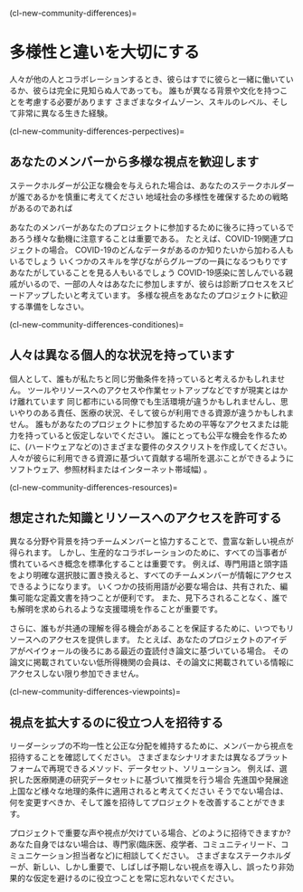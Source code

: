 (cl-new-community-differences)=
# 多様性と違いを大切にする

人々が他の人とコラボレーションするとき、彼らはすでに彼らと一緒に働いているか、彼らは完全に見知らぬ人であっても。 誰もが異なる背景や文化を持つことを考慮する必要があります さまざまなタイムゾーン、スキルのレベル、そして非常に異なる生きた経験。

(cl-new-community-differences-perpectives)=
## あなたのメンバーから多様な視点を歓迎します

ステークホルダーが公正な機会を与えられた場合は、あなたのステークホルダーが誰であるかを慎重に考えてください 地域社会の多様性を確保するための戦略があるのであれば

あなたのメンバーがあなたのプロジェクトに参加するために後ろに持っているであろう様々な動機に注意することは重要である。 たとえば、COVID-19関連プロジェクトの場合。 COVID-19のどんなデータがあるのか知りたいから加わる人もいるでしょう いくつかのスキルを学びながらグループの一員になるつもりです あなたがしていることを見る人もいるでしょう COVID-19感染に苦しんでいる親戚がいるので、一部の人々はあなたに参加しますが、彼らは診断プロセスをスピードアップしたいと考えています。 多様な視点をあなたのプロジェクトに歓迎する準備をしなさい。

(cl-new-community-differences-conditiones)=
## 人々は異なる個人的な状況を持っています

個人として、誰もが私たちと同じ労働条件を持っていると考えるかもしれません。 ツールやリソースへのアクセスや作業セットアップなどですが現実とはかけ離れています 同じ都市にいる同僚でも生活環境が違うかもしれませんし、思いやりのある責任、医療の状況、そして彼らが利用できる資源が違うかもしれません。 誰もがあなたのプロジェクトに参加するための平等なアクセスまたは能力を持っていると仮定しないでください。 誰にとっても公平な機会を作るために、(ハードウェアなどの)さまざまな要件のタスクリストを作成してください。 人々が彼らに利用できる資源に基づいて貢献する場所を選ぶことができるようにソフトウェア、参照材料またはインターネット帯域幅) 。

(cl-new-community-differences-resources)=
## 想定された知識とリソースへのアクセスを許可する

異なる分野や背景を持つチームメンバーと協力することで、豊富な新しい視点が得られます。 しかし、生産的なコラボレーションのために、すべての当事者が慣れているべき概念を標準化することは重要です。 例えば、専門用語と頭字語をより明確な選択肢に置き換えると、すべてのチームメンバーが情報にアクセスできるようになります。 いくつかの技術用語が必要な場合は、共有された、編集可能な定義文書を持つことが便利です。 また、見下ろされることなく、誰でも解明を求められるような支援環境を作ることが重要です。

さらに、誰もが共通の理解を得る機会があることを保証するために、いつでもリソースへのアクセスを提供します。 たとえば、あなたのプロジェクトのアイデアがペイウォールの後ろにある最近の査読付き論文に基づいている場合。 その論文に掲載されていない低所得機関の会員は、その論文に掲載されている情報にアクセスしない限り参加できません。

(cl-new-community-differences-viewpoints)=
## 視点を拡大するのに役立つ人を招待する

リーダーシップの不均一性と公正な分配を維持するために、メンバーから視点を招待することを確認してください。 さまざまなシナリオまたは異なるプラットフォームで再現できるメソッド、データセット、ソリューション。 例えば、選択した医療関連の研究データセットに基づいて推奨を行う場合 先進国や発展途上国など様々な地理的条件に適用されると考えてください そうでない場合は、何を変更すべきか、そして誰を招待してプロジェクトを改善することができます。

プロジェクトで重要な声や視点が欠けている場合、どのように招待できますか? あなた自身ではない場合は、専門家(臨床医、疫学者、コミュニティリード、コミュニケーション担当者など)に相談してください。 さまざまなステークホルダーが、新しい、しかし重要で、しばしば予期しない視点を導入し、誤ったり非効果的な仮定を避けるのに役立つことを常に忘れないでください。
